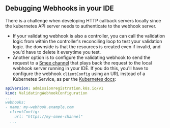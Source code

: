 ## Debugging Webhooks in your IDE
There is a challenge when developing HTTP callback servers locally since the kubernetes API server needs to authenticate
to the webhook server.

- If your validating webhook is also a controller, you can call the validation logic from within the controller's
  reconciling loop to test your validation logic. the downside is that the resources is created even if invalid, and
  you'd have to delete it everytime you test.
- Another option is to configure the validating webhook to send the request to a [Smee channel][00]
  that plays back the request to the local webhook server running in your IDE. If you do this, you'll have to configure
  the webhook `clientConfig` using an URL instead of a Kubernetes Service, as per the [Kubernetes docs][01]:
```yaml
apiVersion: admissionregistration.k8s.io/v1
kind: ValidatingWebhookConfiguration
...
webhooks:
- name: my-webhook.example.com
  clientConfig:
    url: "https://my-smee-channel"
  ...
```
[00]: https://docs.github.com/en/developers/apps/getting-started-with-apps/setting-up-your-development-environment-to-create-a-github-app#step-1-start-a-new-smee-channel
[01]: https://kubernetes.io/docs/reference/access-authn-authz/extensible-admission-controllers/#url
